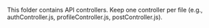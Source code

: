 This folder contains API controllers. Keep one controller per file (e.g., authController.js, profileController.js, postController.js).